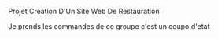 Projet Création D'Un Site Web De Restauration

Je prends les commandes de ce groupe
c'est un coupo d'etat